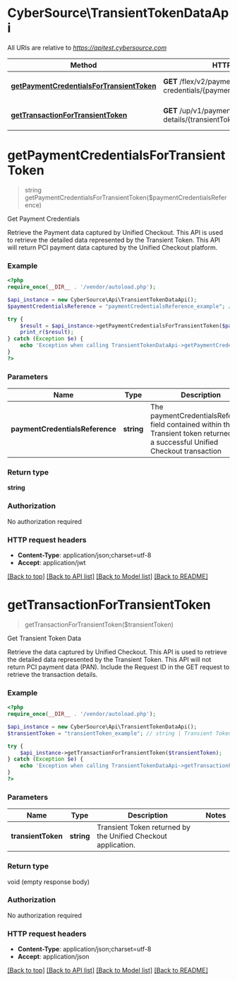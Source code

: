 # CyberSource\TransientTokenDataApi

All URIs are relative to *https://apitest.cybersource.com*

Method | HTTP request | Description
------------- | ------------- | -------------
[**getPaymentCredentialsForTransientToken**](TransientTokenDataApi.md#getPaymentCredentialsForTransientToken) | **GET** /flex/v2/payment-credentials/{paymentCredentialsReference} | Get Payment Credentials
[**getTransactionForTransientToken**](TransientTokenDataApi.md#getTransactionForTransientToken) | **GET** /up/v1/payment-details/{transientToken} | Get Transient Token Data


# **getPaymentCredentialsForTransientToken**
> string getPaymentCredentialsForTransientToken($paymentCredentialsReference)

Get Payment Credentials

Retrieve the Payment data captured by Unified Checkout. This API is used to retrieve the detailed data represented by the Transient Token. This API will return PCI payment data captured by the Unified Checkout platform.

### Example
```php
<?php
require_once(__DIR__ . '/vendor/autoload.php');

$api_instance = new CyberSource\Api\TransientTokenDataApi();
$paymentCredentialsReference = "paymentCredentialsReference_example"; // string | The paymentCredentialsReference field contained within the Transient token returned from a successful Unified Checkout transaction

try {
    $result = $api_instance->getPaymentCredentialsForTransientToken($paymentCredentialsReference);
    print_r($result);
} catch (Exception $e) {
    echo 'Exception when calling TransientTokenDataApi->getPaymentCredentialsForTransientToken: ', $e->getMessage(), PHP_EOL;
}
?>
```

### Parameters

Name | Type | Description  | Notes
------------- | ------------- | ------------- | -------------
 **paymentCredentialsReference** | **string**| The paymentCredentialsReference field contained within the Transient token returned from a successful Unified Checkout transaction |

### Return type

**string**

### Authorization

No authorization required

### HTTP request headers

 - **Content-Type**: application/json;charset=utf-8
 - **Accept**: application/jwt

[[Back to top]](#) [[Back to API list]](../../README.md#documentation-for-api-endpoints) [[Back to Model list]](../../README.md#documentation-for-models) [[Back to README]](../../README.md)

# **getTransactionForTransientToken**
> getTransactionForTransientToken($transientToken)

Get Transient Token Data

Retrieve the data captured by Unified Checkout. This API is used to retrieve the detailed data represented by the Transient Token. This API will not return PCI payment data (PAN). Include the Request ID in the GET request to retrieve the transaction details.

### Example
```php
<?php
require_once(__DIR__ . '/vendor/autoload.php');

$api_instance = new CyberSource\Api\TransientTokenDataApi();
$transientToken = "transientToken_example"; // string | Transient Token returned by the Unified Checkout application.

try {
    $api_instance->getTransactionForTransientToken($transientToken);
} catch (Exception $e) {
    echo 'Exception when calling TransientTokenDataApi->getTransactionForTransientToken: ', $e->getMessage(), PHP_EOL;
}
?>
```

### Parameters

Name | Type | Description  | Notes
------------- | ------------- | ------------- | -------------
 **transientToken** | **string**| Transient Token returned by the Unified Checkout application. |

### Return type

void (empty response body)

### Authorization

No authorization required

### HTTP request headers

 - **Content-Type**: application/json;charset=utf-8
 - **Accept**: application/json

[[Back to top]](#) [[Back to API list]](../../README.md#documentation-for-api-endpoints) [[Back to Model list]](../../README.md#documentation-for-models) [[Back to README]](../../README.md)

